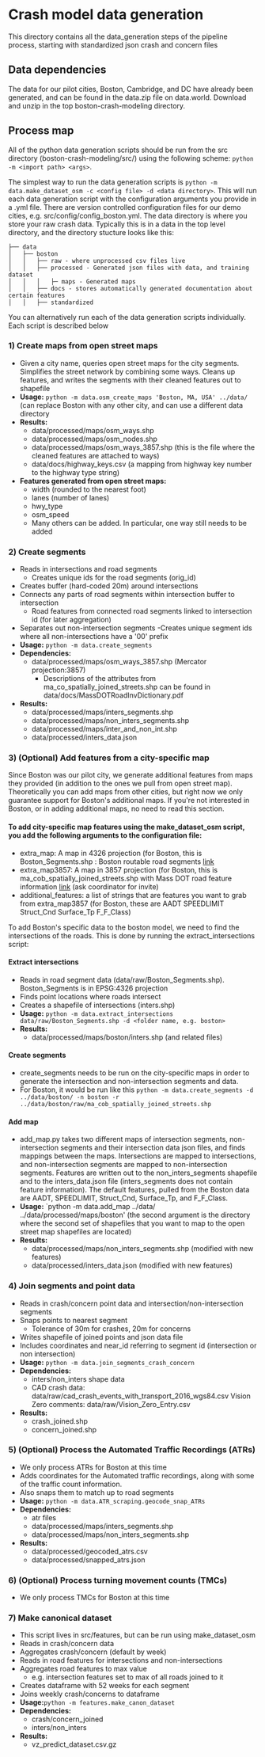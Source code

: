 # Crash model data generation

This directory contains all the data_generation steps of the pipeline process, starting with standardized json crash and concern files

## Data dependencies

The data for our pilot cities, Boston, Cambridge, and DC have already been generated, and can be found in the data.zip file on data.world.  Download and unzip in the top boston-crash-modeling directory.

## Process map

All of the python data generation scripts should be run from the src directory (boston-crash-modeling/src/) using the following scheme: `python -m <import path> <args>`.

The simplest way to run the data generation scripts is `python -m data.make_dataset_osm -c <config file> -d <data directory>`.  This will run each data generation script with the configuration arguments you provide in a .yml file.  There are version controlled configuration files for our demo cities, e.g. src/config/config_boston.yml.  The data directory is where you store your raw crash data.  Typically this is in a data in the top level directory, and the directory stucture looks like this:

    ├── data
    │   ├── boston
    │   │   ├── raw - where unprocessed csv files live
    │   │   ├── processed - Generated json files with data, and training dataset
    │   │   │   ├─ maps - Generated maps
    │   │   ├── docs - stores automatically generated documentation about certain features
    │   │   ├── standardized


You can alternatively run each of the data generation scripts individually.  Each script is described below

### 1) Create maps from open street maps

- Given a city name, queries open street maps for the city segments.  Simplifies the street network by combining some ways.  Cleans up features, and writes the segments with their cleaned features out to shapefile
- **Usage:** `python -m data.osm_create_maps 'Boston, MA, USA' ../data/` (can replace Boston with any other city, and can use a different data directory
- **Results:**
    - data/processed/maps/osm_ways.shp
    - data/processed/maps/osm_nodes.shp
    - data/processed/maps/osm_ways_3857.shp (this is the file where the cleaned features are attached to ways)
    - data/docs/highway_keys.csv (a mapping from highway key number to the highway type string)
- **Features generated from open street maps:**
    - width (rounded to the nearest foot)
    - lanes (number of lanes)
    - hwy_type
    - osm_speed
    - Many others can be added.  In particular, one way still needs to be added

### 2) Create segments
- Reads in intersections and road segments
    - Creates unique ids for the road segments (orig_id)
- Creates buffer (hard-coded 20m) around intersections
- Connects any parts of road segments within intersection buffer to intersection
    - Road features from connected road segments linked to intersection id (for later aggregation)
- Separates out non-intersection segments
-Creates unique segment ids where all non-intersections have a '00' prefix <br>
- **Usage:** `python -m data.create_segments`
- **Dependencies:**
    - data/processed/maps/osm_ways_3857.shp (Mercator projection:3857)
        - Descriptions of the attributes from ma_co_spatially_joined_streets.shp can be found in data/docs/MassDOTRoadInvDictionary.pdf
- **Results:**
    - data/processed/maps/inters_segments.shp
    - data/processed/maps/non_inters_segments.shp
    - data/processed/maps/inter_and_non_int.shp
    - data/processed/inters_data.json

### 3) (Optional) Add features from a city-specific map

Since Boston was our pilot city, we generate additional features from maps they provided (in addition to the ones we pull from open street map).  Theoretically you can add maps from other cities, but right now we only guarantee support for Boston's additional maps.  If you're not interested in Boston, or in adding additional maps, no need to read this section.

#### To add city-specific map features using the make_dataset_osm script, you add the following arguments to the configuration file:
- extra_map: A map in 4326 projection (for Boston, this is Boston\_Segments.shp : Boston routable road segments [link](http://bostonopendata-boston.opendata.arcgis.com/datasets/cfd1740c2e4b49389f47a9ce2dd236cc_8)
- extra_map3857: A map in 3857 projection (for Boston, this is ma_cob_spatially_joined_streets.shp with Mass DOT road feature information [link](https://data.world/data4democracy/boston-crash-model) (ask coordinator for invite)
- additional_features: a list of strings that are features you want to grab from extra_map3857 (for Boston, these are AADT SPEEDLIMIT Struct_Cnd Surface_Tp F_F_Class)

To add Boston's specific data to the boston model, we need to find the intersections of the roads.  This is done by running the extract_intersections script:

#### Extract intersections
- Reads in road segment data (data/raw/Boston_Segments.shp).  Boston_Segments is in EPSG:4326 projection
- Finds point locations where roads intersect
- Creates a shapefile of intersections (inters.shp)
- **Usage:** `python -m data.extract_intersections data/raw/Boston_Segments.shp -d <folder name, e.g. boston>`
- **Results:**
    - data/processed/maps/boston/inters.shp (and related files)

#### Create segments
- create_segments needs to be run on the city-specific maps in order to generate the intersection and non-intersection segments and data.
- For Boston, it would be run like this `python -m data.create_segments -d ../data/boston/ -n boston -r ../data/boston/raw/ma_cob_spatially_joined_streets.shp`

#### Add map
- add_map.py takes two different maps of intersection segments, non-intersection segments and their intersection data json files, and finds mappings between the maps.  Intersections are mapped to intersections, and non-intersection segments are mapped to non-intersection segments.  Features are written out to the non_inters_segments shapefile and to the inters_data.json file (inters_segments does not contain feature information).  The default features, pulled from the Boston data are AADT, SPEEDLIMIT, Struct_Cnd, Surface_Tp, and F_F_Class.
- **Usage:** `python -m data.add_map ../data/ ../data/processed/maps/boston' (the second argument is the directory where the second set of shapefiles that you want to map to the open street map shapefiles are located)
- **Results:**
    - data/processed/maps/non_inters_segments.shp (modified with new features)
    - data/processed/inters_data.json (modified with new features)

### 4) Join segments and point data
- Reads in crash/concern point data and intersection/non-intersection segments
- Snaps points to nearest segment
    - Tolerance of 30m for crashes, 20m for concerns
- Writes shapefile of joined points and json data file
- Includes coordinates and near_id referring to segment id (intersection or non intersection)
- <b>Usage:</b> `python -m data.join_segments_crash_concern`
- <b>Dependencies:</b>
    - inters/non_inters shape data
    - CAD crash data: data/raw/cad_crash_events_with_transport_2016_wgs84.csv
  Vision Zero comments: data/raw/Vision_Zero_Entry.csv
- <b>Results:</b>
    - crash_joined.shp
    - concern_joined.shp

### 5) (Optional) Process the Automated Traffic Recordings (ATRs)
- We only process ATRs for Boston at this time
- Adds coordinates for the Automated traffic recordings, along with some of the traffic count information.
- Also snaps them to match up to road segments
- <b>Usage:</b> `python -m data.ATR_scraping.geocode_snap_ATRs`
- <b>Dependencies:</b>
    - atr files
    - data/processed/maps/inters_segments.shp
    - data/processed/maps/non_inters_segments.shp
- <b>Results:</b>
    - data/processed/geocoded_atrs.csv
    - data/processed/snapped_atrs.json

### 6) (Optional) Process turning movement counts (TMCs)
- We only process TMCs for Boston at this time

### 7) Make canonical dataset
- This script lives in src/features, but can be run using make_dataset_osm
- Reads in crash/concern data
- Aggregates crash/concern (default by week)
- Reads in road features for intersections and non-intersections
- Aggregates road features to max value
    - e.g. intersection features set to max of all roads joined to it
- Creates dataframe with 52 weeks for each segment
- Joins weekly crash/concerns to dataframe
- <b>Usage:</b>`python -m features.make_canon_dataset`
- <b>Dependencies:</b>
    - crash/concern_joined
    - inters/non_inters
- <b>Results:</b>
    - vz_predict_dataset.csv.gz


